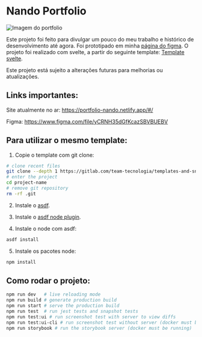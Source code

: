 # Nando Portfolio

![Imagem do portfolio](https://user-images.githubusercontent.com/65089035/193267395-8a12c955-f123-4c46-b9cf-236e386b7eb1.png)

Este projeto foi feito para divulgar um pouco do meu trabalho e histórico de desenvolvimento até agora. Foi prototipado em minha [página do figma](https://www.figma.com/file/yCRNH35dGfKcazSBVBUEBV/Portif%C3%B3lio-Nando?node-id=0%3A1). O projeto foi realizado com svelte, a partir do seguinte template: [Template svelte](https://gitlab.com/team-tecnologia/templates-and-snippets/svelte-template).

Este projeto está sujeito a alterações futuras para melhorias ou atualizações.

## Links importantes:

Site atualmente no ar: https://portfolio-nando.netlify.app/#/

Figma: https://www.figma.com/file/yCRNH35dGfKcazSBVBUEBV

## Para utilizar o mesmo template:

1. Copie o template com git clone:

```sh
# clone recent files
git clone --depth 1 https://gitlab.com/team-tecnologia/templates-and-snippets/svelte-template project-name
# enter the project
cd project-name
# remove git repository
rm -rf .git
```

2. Instale o [asdf](https://asdf-vm.com/).

3. Instale o [asdf node plugin](https://github.com/asdf-vm/asdf-nodejs).

4. Instale o node com asdf:

```sh
asdf install
```

5. Instale os pacotes node:

```sh
npm install
```

## Como rodar o projeto:

```sh
npm run dev   # live reloading mode
npm run build # generate production build
npm run start # serve the production build
npm run test  # run jest tests and snapshot tests
npm run test:ui # run screenshot test with server to view diffs
npm run test:ui-cli # run screenshot test without server (docker must be running)
npm run storybook # run the storybook server (docker must be running)
```
